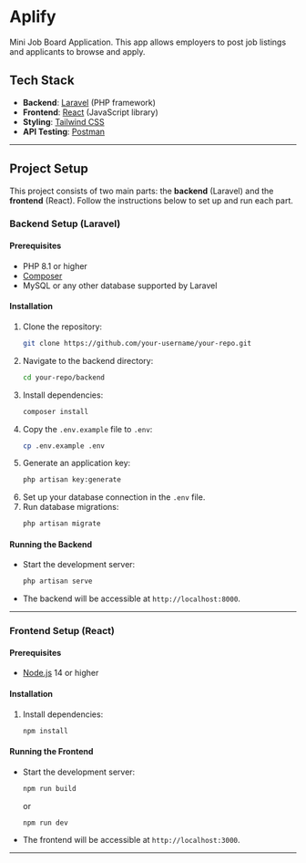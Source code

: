 # Aplify
Mini Job Board Application. This app allows employers to post job listings and applicants to browse and apply.

## Tech Stack

- **Backend**: [Laravel](https://laravel.com/) (PHP framework)
- **Frontend**: [React](https://reactjs.org/) (JavaScript library)
- **Styling**: [Tailwind CSS](https://tailwindcss.com/)
- **API Testing**: [Postman](https://www.postman.com/)

---

## Project Setup

This project consists of two main parts: the **backend** (Laravel) and the **frontend** (React). Follow the instructions below to set up and run each part.

### Backend Setup (Laravel)

#### Prerequisites
- PHP 8.1 or higher
- [Composer](https://getcomposer.org/)
- MySQL or any other database supported by Laravel

#### Installation
1. Clone the repository:
   ```bash
   git clone https://github.com/your-username/your-repo.git
   ```
2. Navigate to the backend directory:
   ```bash
   cd your-repo/backend
   ```
3. Install dependencies:
   ```bash
   composer install
   ```
4. Copy the `.env.example` file to `.env`:
   ```bash
   cp .env.example .env
   ```
5. Generate an application key:
   ```bash
   php artisan key:generate
   ```
6. Set up your database connection in the `.env` file.
7. Run database migrations:
   ```bash
   php artisan migrate
   ```

#### Running the Backend
- Start the development server:
  ```bash
  php artisan serve
  ```
- The backend will be accessible at `http://localhost:8000`.

---

### Frontend Setup (React)

#### Prerequisites
- [Node.js](https://nodejs.org/) 14 or higher

#### Installation
1. Install dependencies:
   ```bash
   npm install
   ```

#### Running the Frontend
- Start the development server:
  ```bash
  npm run build
  ```
  or
  ```bash
  npm run dev
  ```
- The frontend will be accessible at `http://localhost:3000`.

---

